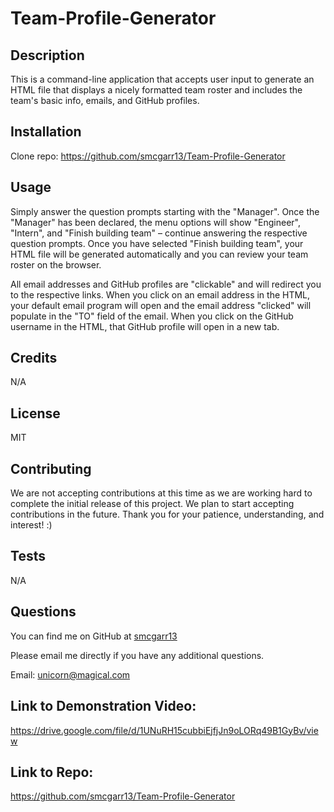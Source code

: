 # Team-Profile-Generator

## Description
This is a command-line application that accepts user input to generate an HTML file that displays a nicely formatted team roster and includes the team's basic info, emails, and GitHub profiles.

## Installation
Clone repo: https://github.com/smcgarr13/Team-Profile-Generator

## Usage
Simply answer the question prompts starting with the "Manager".  Once the "Manager" has been declared, the menu options will show "Engineer", "Intern", and "Finish building team" – continue answering the respective question prompts. Once you have selected "Finish building team", your HTML file will be generated automatically and you can review your team roster on the browser.

All email addresses and GitHub profiles are "clickable" and will redirect you to the respective links.  When you click on an email address in the HTML, your default email program will open and the email address "clicked" will populate in the "TO" field of the email.  When you click on the GitHub username in the HTML, that GitHub profile will open in a new tab.

## Credits
N/A

## License
MIT

## Contributing
We are not accepting contributions at this time as we are working hard to complete the initial release of this project. We plan to start accepting contributions in the future. Thank you for your patience, understanding, and interest! :)

## Tests
N/A

## Questions

You can find me on GitHub at [smcgarr13](https://github.com/smcgarr13)

Please email me directly if you have any additional questions.

Email: unicorn@magical.com

## Link to Demonstration Video:
https://drive.google.com/file/d/1UNuRH15cubbiEjfjJn9oLORq49B1GyBv/view

## Link to Repo: 
https://github.com/smcgarr13/Team-Profile-Generator